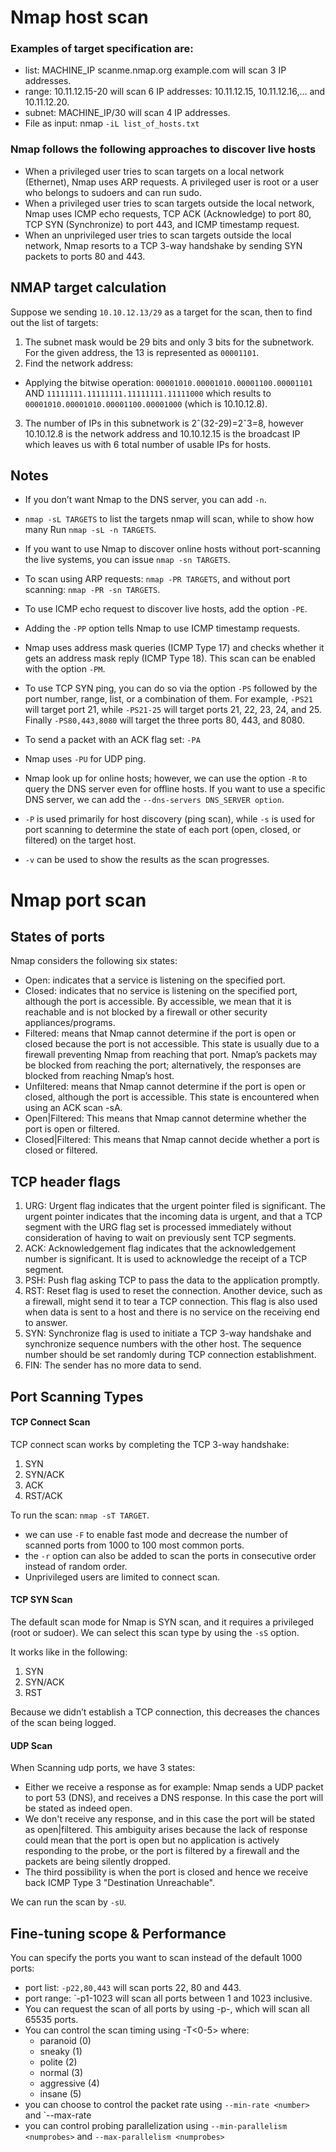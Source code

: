 # Nmap host scan
### Examples of target specification are:
- list: MACHINE_IP scanme.nmap.org example.com will scan 3 IP addresses.
- range: 10.11.12.15-20 will scan 6 IP addresses: 10.11.12.15, 10.11.12.16,… and 10.11.12.20.
- subnet: MACHINE_IP/30 will scan 4 IP addresses.
- File as input: nmap `-iL list_of_hosts.txt`

### Nmap follows the following approaches to discover live hosts
- When a privileged user tries to scan targets on a local network (Ethernet), Nmap uses ARP requests. A privileged user is root or a user who belongs to sudoers and can run sudo.
- When a privileged user tries to scan targets outside the local network, Nmap uses ICMP echo requests, TCP ACK (Acknowledge) to port 80, TCP SYN (Synchronize) to port 443, and ICMP timestamp request.
- When an unprivileged user tries to scan targets outside the local network, Nmap resorts to a TCP 3-way handshake by sending SYN packets to ports 80 and 443.

## NMAP target calculation
Suppose we sending `10.10.12.13/29` as a target for the scan, then to find out the list of targets:
1. The subnet mask would be 29 bits and only 3 bits for the subnetwork. For the given address, the 13 is represented as `00001101`.
2. Find the network address:
  - Applying the bitwise operation: `00001010.00001010.00001100.00001101` AND `11111111.11111111.11111111.11111000` which results to `00001010.00001010.00001100.00001000` (which is 10.10.12.8).
3. The number of IPs in this subnetwork is 2ˆ(32-29)=2ˆ3=8, however 10.10.12.8 is the network address and 10.10.12.15 is the broadcast IP which leaves us with 6 total number of usable IPs for hosts.

## Notes
- If you don’t want Nmap to the DNS server, you can add `-n`.
- `nmap -sL TARGETS` to list the targets nmap will scan, while to show how many Run `nmap -sL -n TARGETS`.
- If you want to use Nmap to discover online hosts without port-scanning the live systems, you can issue `nmap -sn TARGETS`.
  
- To scan using ARP requests: `nmap -PR TARGETS`, and without port scanning: `nmap -PR -sn TARGETS`.
- To use ICMP echo request to discover live hosts, add the option `-PE`.
- Adding the `-PP` option tells Nmap to use ICMP timestamp requests.
- Nmap uses address mask queries (ICMP Type 17) and checks whether it gets an address mask reply (ICMP Type 18). This scan can be enabled with the option `-PM`.
- To use TCP SYN ping, you can do so via the option `-PS` followed by the port number, range, list, or a combination of them. For example, `-PS21` will target port 21, while `-PS21-25` will target ports 21, 22, 23, 24, and 25. Finally `-PS80,443,8080` will target the three ports 80, 443, and 8080.
- To send a packet with an ACK flag set: `-PA`
-  Nmap uses `-PU` for UDP ping.

-  Nmap look up for online hosts; however, we can use the option `-R` to query the DNS server even for offline hosts. If you want to use a specific DNS server, we can add the `--dns-servers DNS_SERVER option`.
- `-P` is used primarily for host discovery (ping scan), while `-s` is used for port scanning to determine the state of each port (open, closed, or filtered) on the target host.
- `-v` can be used to show the results as the scan progresses.

# Nmap port scan

## States of ports

Nmap considers the following six states:
- Open: indicates that a service is listening on the specified port.
- Closed: indicates that no service is listening on the specified port, although the port is accessible. By accessible, we mean that it is reachable and is not blocked by a firewall or other security appliances/programs.
- Filtered: means that Nmap cannot determine if the port is open or closed because the port is not accessible. This state is usually due to a firewall preventing Nmap from reaching that port. Nmap’s packets may be blocked from reaching the port; alternatively, the responses are blocked from reaching Nmap’s host.
- Unfiltered: means that Nmap cannot determine if the port is open or closed, although the port is accessible. This state is encountered when using an ACK scan -sA.
- Open|Filtered: This means that Nmap cannot determine whether the port is open or filtered.
- Closed|Filtered: This means that Nmap cannot decide whether a port is closed or filtered.

## TCP header flags

1. URG: Urgent flag indicates that the urgent pointer filed is significant. The urgent pointer indicates that the incoming data is urgent, and that a TCP segment with the URG flag set is processed immediately without consideration of having to wait on previously sent TCP segments.
2. ACK: Acknowledgement flag indicates that the acknowledgement number is significant. It is used to acknowledge the receipt of a TCP segment.
3. PSH: Push flag asking TCP to pass the data to the application promptly.
4. RST: Reset flag is used to reset the connection. Another device, such as a firewall, might send it to tear a TCP connection. This flag is also used when data is sent to a host and there is no service on the receiving end to answer.
5. SYN: Synchronize flag is used to initiate a TCP 3-way handshake and synchronize sequence numbers with the other host. The sequence number should be set randomly during TCP connection establishment.
6. FIN: The sender has no more data to send.

## Port Scanning Types

#### TCP Connect Scan
TCP connect scan works by completing the TCP 3-way handshake:
1. SYN
2. SYN/ACK
3. ACK
4. RST/ACK

To run the scan: `nmap -sT TARGET`.

- we can use `-F` to enable fast mode and decrease the number of scanned ports from 1000 to 100 most common ports. 
- the `-r` option can also be added to scan the ports in consecutive order instead of random order.
- Unprivileged users are limited to connect scan.
  
#### TCP SYN Scan
The default scan mode for Nmap is SYN scan, and it requires a privileged (root or sudoer). We can select this scan type by using the `-sS` option.

It works like in the following:
1. SYN
2. SYN/ACK
3. RST

Because we didn’t establish a TCP connection, this decreases the chances of the scan being logged.

#### UDP Scan
When Scanning udp ports, we have 3 states:
- Either we receive a response as for example: Nmap sends a UDP packet to port 53 (DNS), and receives a DNS response. In this case the port will be stated as indeed open.
- We don't receive any response, and in this case the port will be stated as open|filtered. This ambiguity arises because the lack of response could mean that the port is open but no application is actively responding to the probe, or the port is filtered by a firewall and the packets are being silently dropped.
- The third possibility is when the port is closed and hence we receive back ICMP Type 3 "Destination Unreachable".

We can run the scan by `-sU`.

## Fine-tuning scope & Performance  
You can specify the ports you want to scan instead of the default 1000 ports:
- port list: `-p22,80,443` will scan ports 22, 80 and 443.
- port range: `-p1-1023 will scan all ports between 1 and 1023 inclusive.
- You can request the scan of all ports by using -p-, which will scan all 65535 ports. 
- You can control the scan timing using -T<0-5> where:
  - paranoid (0)
  - sneaky (1)
  - polite (2)
  - normal (3)
  - aggressive (4)
  - insane (5)
- you can choose to control the packet rate using `--min-rate <number>` and `--max-rate <number>
- you can control probing parallelization using `--min-parallelism <numprobes>` and `--max-parallelism <numprobes>`
